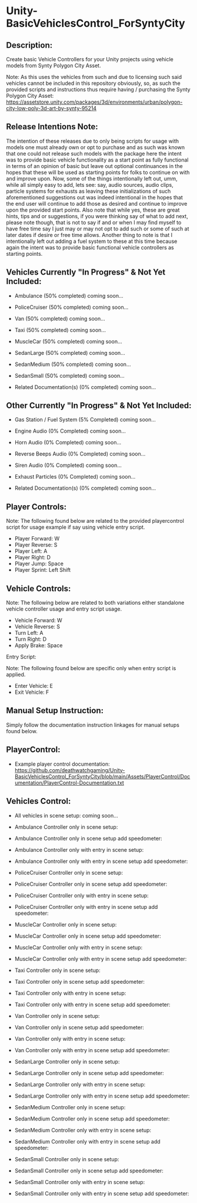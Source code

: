 # Unity-BasicVehiclesControl_ForSyntyCity

Description:
------------


Create basic Vehicle Controllers for your Unity projects using vehicle models
from Synty Polygon City Asset.

 Note: As this uses the vehicles from such and due to licensing such said vehicles cannot be included in this repository obviously, so, as such the provided scripts and instructions thus require having / purchasing the Synty Polygon City Asset: https://assetstore.unity.com/packages/3d/environments/urban/polygon-city-low-poly-3d-art-by-synty-95214


Release Intentions Note:
------------------------

The intention of these releases due to only being scripts for usage with models one must already own or opt to purchase and as such was known that one could not release such models with the package here the intent was to provide basic vehicle functionality as a start point as fully functional in terms of an opinion of basic but leave out optional continuances in the hopes that these will be used as starting points for folks to continue on with and improve upon. Now, some of the things intentionally left out, umm, while all simply easy to add, lets see: say, audio sources, audio clips, particle systems for exhausts as leaving these initializations of such aforementioned suggestions out was indeed intentional in the hopes that the end user will continue to add those as desired and continue to improve upon the provided start points. Also note that while yes, these are great hints, tips and or suggestions, if you were thinking say of what to add next, please note though, that is not to say if and or when I may find myself to have free time say I just may or may not opt to add such or some of such at later dates if desire or free time allows. Another thing to note is that I intentionally left out adding a fuel system to these at this time because again the intent was to provide basic functional vehicle controllers as starting points. 


 Vehicles Currently "In Progress" & Not Yet Included:
-----------------------------------------------------


* Ambulance (50% completed) coming soon...
* PoliceCruiser (50% completed) coming soon...
* Van (50% completed) coming soon...
* Taxi (50% completed) coming soon...
* MuscleCar (50% completed) coming soon...
* SedanLarge (50% completed) coming soon...
* SedanMedium (50% completed) coming soon...
* SedanSmall (50% completed) coming soon...

* Related Documentation(s)  (0% completed) coming soon...


Other Currently "In Progress" & Not Yet Included:
--------------------------------------------------


* Gas Station / Fuel System (5% Completed) coming soon...
* Engine Audio (0% Completed) coming soon...
* Horn Audio (0% Completed) coming soon...
* Reverse Beeps Audio (0% Completed) coming soon...
* Siren Audio (0% Completed) coming soon...
* Exhaust Particles (0% Completed) coming soon...

* Related Documentation(s) (0% completed) coming soon...



Player Controls: 
----------------


  Note: The following found below are related to the provided playercontrol script for usage example if say using vehicle entry script.


* Player Forward:   W
* Player Reverse:   S
* Player Left:      A
* Player Right:     D
* Player Jump:      Space
* Player Sprint:    Left Shift


Vehicle Controls: 
-----------------


  Note: The following below are related to both variations either standalone vehicle controller usage and entry script usage.


* Vehicle Forward:  W
* Vehicle Reverse:  S
* Turn Left:        A
* Turn Right:       D
* Apply Brake:      Space


Entry Script: 


  Note: The following found below are specific only when entry script is applied.


* Enter Vehicle:    E
* Exit Vehicle:     F

Manual Setup Instruction:
-------------------------

Simply follow the documentation instruction linkages for manual setups found below.


PlayerControl:
--------------

* Example player control documentation: https://github.com/deathwatchgaming/Unity-BasicVehiclesControl_ForSyntyCity/blob/main/Assets/PlayerControl/Documentation/PlayerControl-Documentation.txt


Vehicles Control:
-----------------


* All vehicles in scene setup: coming soon...

* Ambulance Controller only in scene setup:

* Ambulance Controller only in scene setup add speedometer:

* Ambulance Controller only with entry in scene setup:

* Ambulance Controller only with entry in scene setup add speedometer:

* PoliceCruiser Controller only in scene setup:

* PoliceCruiser Controller only in scene setup add speedometer:

* PoliceCruiser Controller only with entry in scene setup:

* PoliceCruiser Controller only with entry in scene setup add speedometer:

* MuscleCar Controller only in scene setup:

* MuscleCar Controller only in scene setup add speedometer:

* MuscleCar Controller only with entry in scene setup:

* MuscleCar Controller only with entry in scene setup add speedometer:

* Taxi Controller only in scene setup:

* Taxi Controller only in scene setup add speedometer:

* Taxi Controller only with entry in scene setup:

* Taxi Controller only with entry in scene setup add speedometer:

* Van Controller only in scene setup:

* Van Controller only in scene setup add speedometer:

* Van Controller only with entry in scene setup:

* Van Controller only with entry in scene setup add speedometer:

* SedanLarge Controller only in scene setup:

* SedanLarge Controller only in scene setup add speedometer:

* SedanLarge Controller only with entry in scene setup:

* SedanLarge Controller only with entry in scene setup add speedometer:

* SedanMedium Controller only in scene setup:

* SedanMedium Controller only in scene setup add speedometer:

* SedanMedium Controller only with entry in scene setup:

* SedanMedium Controller only with entry in scene setup add speedometer:

* SedanSmall Controller only in scene setup:

* SedanSmall Controller only in scene setup add speedometer:

* SedanSmall Controller only with entry in scene setup:

* SedanSmall Controller only with entry in scene setup add speedometer:

